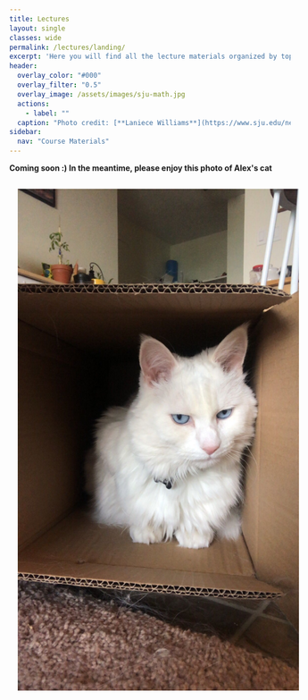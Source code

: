 ```yaml
---
title: Lectures
layout: single
classes: wide
permalink: /lectures/landing/
excerpt: 'Here you will find all the lecture materials organized by topic. Slides are given as PDF files and recordings will be added as soon as possible as embedded YouTube videos to the pages.'
header:
  overlay_color: "#000"
  overlay_filter: "0.5"
  overlay_image: /assets/images/sju-math.jpg
  actions:
    - label: ""
  caption: "Photo credit: [**Laniece Williams**](https://www.sju.edu/news/whiteboard-ipad-teaching-math-virtually)" 
sidebar:
  nav: "Course Materials"
---
```


**Coming soon :) In the meantime, please enjoy this photo of Alex's cat**

<img align="centre" src="/assets/images/whites.jpg" style="padding: 15px" alt="drawing" width = "1000"/>



